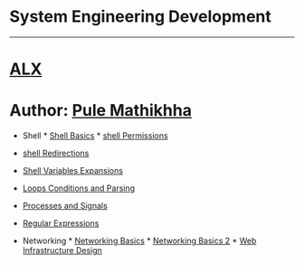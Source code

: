 # System Engineering Development
---
# [ALX](https://www.alxafrica.com)
# Author: [Pule Mathikhha](https://pulemathikha.wordpress.com)

* Shell
      * [Shell Basics](https://github.com/TheeKingZa/alx-system_engineering-devops/tree/master/0x00-shell_basics/README.md)
      * [shell Permissions](https://github.com/TheeKingZa/alx-system_engineering-devops/tree/master/0x01-shell_permissions/README.md)
* [shell Redirections](https://github.com/TheeKingZa/alx-system_engineering-devops/tree/master/0x02-shell_redirections/README.md)
* [Shell Variables Expansions](https://github.com/TheeKingZa/alx-system_engineering-devops/tree/master/0x03-shell_variables_expansions/README.md)
* [Loops Conditions and Parsing](https://github.com/TheeKingZa/alx-system_engineering-devops/tree/master/0x04-loops_conditions_and_parsing/README.md)
* [Processes and Signals](https://github.com/TheeKingZa/alx-system_engineering-devops/tree/master/0x05-processes_and_signals/README.md)
* [Regular Expressions](https://github.com/TheeKingZa/alx-system_engineering-devops/tree/master/0x06-regular_expressions/README.md)

* Networking
       * [Networking Basics](https://github.com/TheeKingZa/alx-system_engineering-devops/tree/master/0x07-networking_basics/README.md)
       * [Networking Basics 2](https://github.com/TheeKingZa/alx-system_engineering-devops/tree/master/0x08-networking_basics_2/README.md)
       * [Web Infrastructure Design](https://github.com/TheeKingZa/alx-system_engineering-devops/tree/master/0x09-web_infrastructure_design/README.md)








